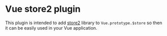 # Vue store2 plugin

This plugin is intended to add [store2](https://github.com/nbubna/store) library to 
`Vue.prototype.$store` so then it can be easily 
used in your Vue application.

